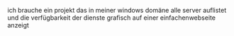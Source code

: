 ich brauche ein projekt das in meiner windows domäne alle server auflistet und die verfügbarkeit der dienste grafisch auf einer einfachenwebseite anzeigt
